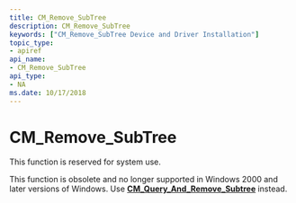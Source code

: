 ```yaml
---
title: CM_Remove_SubTree
description: CM_Remove_SubTree
keywords: ["CM_Remove_SubTree Device and Driver Installation"]
topic_type:
- apiref
api_name:
- CM_Remove_SubTree
api_type:
- NA
ms.date: 10/17/2018
---
```


# CM_Remove_SubTree

This function is reserved for system use.

This function is obsolete and no longer supported in Windows 2000 and later versions of Windows. Use [**CM_Query_And_Remove_Subtree**](/windows/win32/api/cfgmgr32/nf-cfgmgr32-cm_query_and_remove_subtreew) instead.
